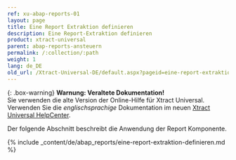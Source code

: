 ```yaml
---
ref: xu-abap-reports-01
layout: page
title: Eine Report Extraktion definieren
description: Eine Report-Extraktion definieren
product: xtract-universal
parent: abap-reports-ansteuern
permalink: /:collection/:path
weight: 1
lang: de_DE
old_url: /Xtract-Universal-DE/default.aspx?pageid=eine-report-extraktion-definieren
---
```


{: .box-warning}
**Warnung: Veraltete Dokumentation!** <br>
Sie verwenden die alte Version der Online-Hilfe für Xtract Universal.<br>
Verwenden Sie die *englischsprachige* Dokumentation im neuen [Xtract Universal HelpCenter](https://helpcenter.theobald-software.com/xtract-universal/documentation/introduction/).


Der folgende Abschnitt beschreibt die Anwendung der Report Komponente.


{% include _content/de/abap_reports/eine-report-extraktion-definieren.md %}
